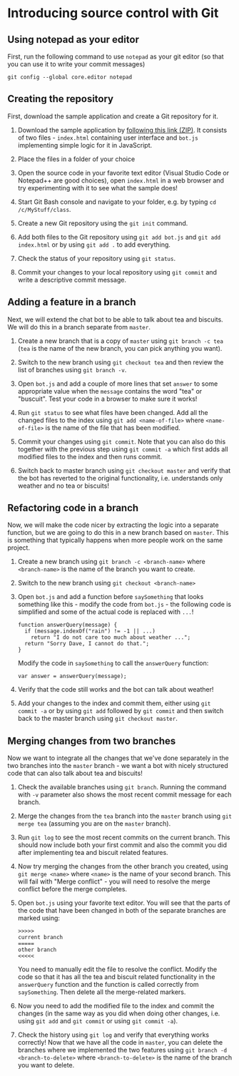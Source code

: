 # Introducing source control with Git

## Using notepad as your editor

First, run the following command to use `notepad` as your git editor (so that you can use it to write your commit messages)

    git config --global core.editor notepad

## Creating the repository

First, download the sample application and create a Git repository for it.

1.  Download the sample application by [following this link (ZIP)][zip]. It consists of two files - `index.html` 
    containing user interface and `bot.js` implementing simple logic for it
    in JavaScript.

2.  Place the files in a folder of your choice

3.  Open the source code in your favorite text editor (Visual Studio Code 
    or Notepad++ are good choices), open `index.html` in a web browser and
    try experimenting with it to see what the sample does!

4.  Start Git Bash console and navigate to your folder, e.g. by typing 
    `cd /c/MyStuff/class`.

5.  Create a new Git repository using the `git init` command.    

6.  Add both files to the Git repository using `git add bot.js` and 
    `git add index.html` or by using `git add .` to add everything.

7.  Check the status of your repository using `git status`.

8.  Commit your changes to your local repository using `git commit` and 
    write a descriptive commit message.

## Adding a feature in a branch 

Next, we will extend the chat bot to be able to talk about tea and biscuits.
We will do this in a branch separate from `master`.

1.  Create a new branch that is a copy of `master` using `git branch -c tea`
    (`tea` is the name of the new branch, you can pick anything you want).

2.  Switch to the new branch using `git checkout tea` and then review the 
    list of branches using `git branch -v`.

3.  Open `bot.js` and add a couple of more lines that set `answer` to some
    appropriate value when the `message` contains the word "tea" or "buscuit".
    Test your code in a browser to make sure it works!

4.  Run `git status` to see what files have been changed. Add all the changed
    files to the index using `git add <name-of-file>` where `<name-of-file>`
    is the name of the file that has been modified.

5.  Commit your changes using `git commit`. Note that you can also do this
    together with the previous step using `git commit -a` which first adds
    all modified files to the index and then runs commit.

6.  Switch back to master branch using `git checkout master` and verify that
    the bot has reverted to the original functionality, i.e. understands only
    weather and no tea or biscuits!

## Refactoring code in a branch

Now, we will make the code nicer by extracting the logic into a separate 
function, but we are going to do this in a new branch based on `master`. 
This is something that typically happens when more people work on the same project.

1.  Create a new branch using `git branch -c <branch-name>` where 
    `<branch-name>` is the name of the branch you want to create.

2.  Switch to the new branch using `git checkout <branch-name>`

3.  Open `bot.js` and add a function before `saySomething` that looks something 
    like this - modify the code from `bot.js` - the following code  is simplified
    and some of the actual code is replaced with `...`!

        function answerQuery(message) {
          if (message.indexOf("rain") != -1 || ...)
            return "I do not care too much about weather ...";
          return "Sorry Dave, I cannot do that.";
        }

    Modify the code in `saySomething` to call the `answerQuery` function: 

        var answer = answerQuery(message);

 4. Verify that the code still works and the bot can talk about weather!

 5. Add your changes to the index and commit them, either using `git commit -a`
    or by using `git add` followed by `git commit` and then switch back to 
    the master branch using `git checkout master`.

## Merging changes from two branches

Now we want to integrate all the changes that we've done separately in the two
branches into the `master` branch - we want a bot with nicely structured code 
that can also talk about tea and biscuits!

 1. Check the available branches using `git branch`. Running the command
    with `-v` parameter also shows the most recent commit message for each branch.

 2. Merge the changes from the `tea` branch into the `master` branch using
    `git merge tea` (assuming you are on the `master` branch).

 3. Run `git log` to see the most recent commits on the current branch. This
    should now include both your first commit and also the commit you did after
    implementing tea and biscuit related features.

 4. Now try merging the changes from the other branch you created, using
    `git merge <name>` where `<name>` is the name of your second branch.
    This will fail with "Merge conflict" - you will need to resolve the merge
    conflict before the merge completes.    

 5. Open `bot.js` using your favorite text editor. You will see that the parts
    of the code that have been changed in both of the separate branches are
    marked using:
    
        >>>>>
        current branch
        =====
        other branch
        <<<<<

    You need to manually edit the file to resolve the conflict. Modify the code
    so that it has all the tea and biscuit related functionality in the 
    `answerQuery` function and the function is called correctly from `saySomething`.
    Then delete all the merge-related markers.

 6. Now you need to add the modified file to the index and commit the changes 
    (in the same way as you did when doing other changes, i.e. using `git add` 
    and `git commit` or using `git commit -a`).

 7. Check the history using `git log` and verify that everything works correctly!
    Now that we have all the code in `master`, you can delete the branches where
    we implemented the two features using `git branch -d <branch-to-delete>` 
    where `<branch-to-delete>` is the name of the branch you want to delete.        
        

[zip]:  https://github.com/tpetricek/Teaching/blob/master/software-engineering-classes/git-introduction/sample.zip?raw=true
